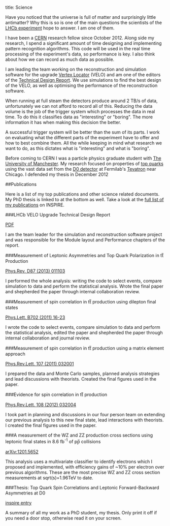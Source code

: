 title: Science

Have you noticed that the universe is full of matter and surprisingly
little antimatter? Why this is so is one of the main questions the
scientists of the [LHCb experiment][lhcb] hope to answer. I am one of
them.

I have been a [CERN][] research fellow since October 2012. Along
side my research, I spend a significant amount of time designing and
implementing pattern recognition algorithms. This code will be used in
the real time processing of the experiment's data, so performance is
key. I also think about how we can record as much data as possible.

[CERN]: http://cern.ch

I am leading the team working on the reconstruction and simulation
software for the upgrade [Vertex Locator][velo] (VELO) and am one of
the editors of the [Technical Design Report][velotdr]. We use
simulations to find the best design of the VELO, as well as optimising
the performance of the reconstruction software.

When running at full steam the detectors produce around 2 TB/s of
data, unfortunately we can not afford to record all of this. Reducing
the data volume is the job of the trigger system which processes the
data in real time. To do this it classifies data as "interesting" or
"boring". The more information it has when making this decision the
better.

A successful trigger system will be better than the sum of its
parts. I work on evaluating what the different parts of the experiment
have to offer and how to best combine them. All the while keeping in
mind what research we want to do, as this dictates what is
"interesting" and what is "boring".

Before coming to CERN I was a particle physics graduate student with
[The University of Manchester][man]. My research focused on properties
of [top quarks][topquark] using the vast data set from the [D0
detector][d0] at Fermilab's [Tevatron][tev] near Chicago. I defended
my thesis in December 2012

[topquark]: http://en.wikipedia.org/wiki/Top_quark
[d0]: http://www-d0.fnal.gov/public/index.html
[tev]: http://en.wikipedia.org/wiki/Tevatron
[man]: http://www.hep.manchester.ac.uk/


##Publications

Here is a list of my top publications and other science related
documents. My PhD thesis is linked to at the bottom as well. Take a look at the
[full list of my publications][inspire] on INSPIRE.

[inspire]: https://inspirehep.net/author/profile/T.Head.1

###LHCb VELO Upgrade Technical Design Report

[PDF][velotdr]

I am the team leader for the simulation and reconstruction software project
and was responsible for the Module layout and Performance chapters of the report.

###Measurement of Leptonic Asymmetries and Top Quark Polarization in tt̅ Production

[Phys.Rev. D87 (2013) 011103][afb]

I performed the whole analysis: writing the code to select events,
compare simulation to data and perform the statistical
analysis. Wrote the final paper and shepherded the paper through
internal collaboration review.

###Measurement of spin correlation in tt̅ production using dilepton final states

[Phys.Lett. B702 (2011) 16-23][spin]

I wrote the code to select events, compare simulation to data and
perform the statistical analysis, edited the paper and shepherded the
paper through internal collaboration and journal review.
 
###Measurement of spin correlation in tt̅ production using a matrix element approach

[Phys.Rev.Lett. 107 (2011) 032001][spinmatrix]

I prepared the data and Monte Carlo samples, planned analysis
strategies and lead discussions with theorists. Created the final
figures used in the paper.


###Evidence for spin correlation in tt̅ production

[Phys.Rev.Lett. 108 (2012) 032004][spincombo]

I took part in planning and discussions in our four person team on
extending our previous analysis to this new final state, lead
interactions with theorists. I created the final figures used in the
paper.


###A measurement of the WZ and ZZ production cross sections using leptonic final states in 8.6 fb<sup>-1</sup> of pp̅ collisions

[arXiv:1201.5652][wzzz]

This analysis uses a multivariate classifier to identify electrons
which I proposed and implemented, with efficiency gains of ~10% per
electron over previous algorithms. These are the most precise WZ and
ZZ cross section measurements at sqrt(s)=1.96TeV to date.

###Thesis: Top Quark Spin Correlations and Leptonic Forward-Backward Asymmetries at D0

[inspire entry][thesis]

A summary of all my work as a PhD student, my thesis. Only print it
off if you need a door stop, otherwise read it on your screen.

[lhcb]: http://lhcb-public.web.cern.ch/lhcb-public/
[thesis]: http://inspirehep.net/record/1222578
[spin]: http://arxiv.org/abs/1103.1871
[spinmatrix]: http://arxiv.org/abs/1104.5194
[spincombo]: http://arxiv.org/abs/1110.4194
[wzzz]: http://arxiv.org/abs/1201.5652
[afb]: http://arxiv.org/abs/1207.0364
[velotdr]: http://cds.cern.ch/record/1624070
[velo]: http://en.wikipedia.org/wiki/LHCb#The_VELO